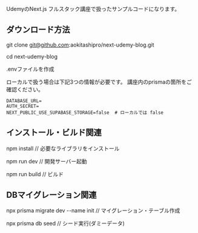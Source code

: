 UdemyのNext.js フルスタック講座で扱ったサンプルコードになります。

## ダウンロード方法

git clone git@github.com:aokitashipro/next-udemy-blog.git

cd next-udemy-blog

.envファイルを作成

ローカルで扱う場合は下記3つの情報が必要です。
講座内のprismaの箇所をご確認ください。

```
DATABASE_URL=
AUTH_SECRET=
NEXT_PUBLIC_USE_SUPABASE_STORAGE=false  # ローカルでは false
```

## インストール・ビルド関連

npm install  // 必要なライブラリをインストール

npm run dev // 開発サーバー起動

npm run build // ビルド

## DBマイグレーション関連

npx prisma migrate dev --name init // マイグレーション・テーブル作成

npx prisma db seed // シード実行(ダミーデータ)



